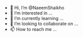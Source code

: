- 👋 Hi, I’m @NaeemShaikho
- 👀 I’m interested in ...
- 🌱 I’m currently learning ...
- 💞️ I’m looking to collaborate on ...
- 📫 How to reach me ...

<!---
NaeemShaikho/NaeemShaikho is a ✨ special ✨ repository because its `README.md` (this file) appears on your GitHub profile.
You can click the Preview link to take a look at your changes.
--->
